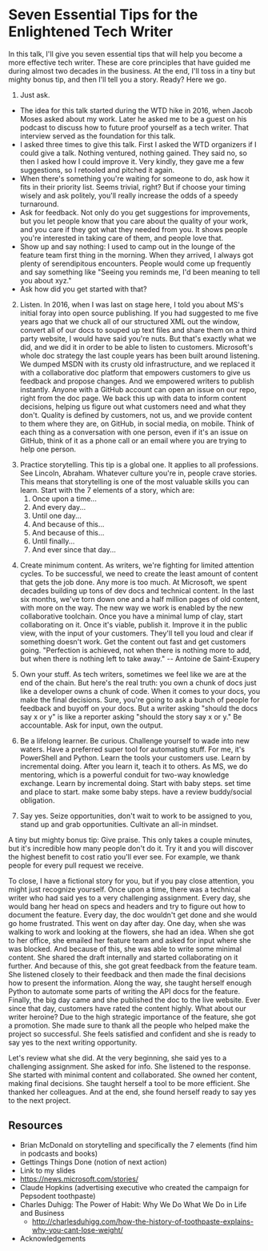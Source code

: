 
# Seven Essential Tips for the Enlightened Tech Writer

In this talk, I'll give you seven essential tips that will help you become a more effective tech writer. These are core principles that have guided me during almost two decades in the business.
At the end, I'll toss in a tiny but mighty bonus tip, and then I'll tell you a story. Ready? Here we go.

1. Just ask.

* The idea for this talk started during the WTD hike in 2016, when Jacob Moses asked about my work. Later he asked me to be a guest on his podcast to discuss how to future proof yourself as a tech writer. That interview served as the foundation for this talk.
* I asked three times to give this talk. First I asked the WTD organizers if I could give a talk. Nothing ventured, nothing gained. They said no, so then I asked how I could improve it. Very kindly, they gave me a few suggestions, so I retooled and pitched it again.
* When there's something you're waiting for someone to do, ask how it fits in their priority list. Seems trivial, right? But if choose your timing wisely and ask politely, you'll really increase the odds of a speedy turnaround.
* Ask for feedback. Not only do you get suggestions for improvements, but you let people know that you care about the quality of your work, and you care if they got what they needed from you. It shows people you're interested in taking care of them, and people love that.
* Show up and say nothing: I used to camp out in the lounge of the feature team first thing in the morning. When they arrived, I always got plenty of serendipitous encounters.  People would come up frequently and say something like "Seeing you reminds me, I'd been meaning to tell you about xyz."
* Ask how did you get started with that?
<!--drawing-->

2. Listen. In 2016, when I was last on stage here, I told you about MS's initial foray into open source publishing. If you had suggested to me five years ago that we chuck all of our structured XML out the window, convert all of our docs to souped up text files and share them on a third party website, I would have said you're nuts.
But that's exactly what we did, and we did it in order to be able to listen to customers.  Microsoft's whole doc strategy the last couple years has been built around listening. We dumped MSDN with its crusty old infrastructure, and we replaced it with a collaborative doc platform that empowers customers to give us feedback and propose changes. And we empowered writers to publish instantly.
Anyone with a GitHub account can open an issue on our repo, right from the doc page. We back this up with data to inform content decisions, helping us figure out what customers need and what they don't. Quality is defined by customers, not us, and we provide content to them where they are, on GitHub, in social media, on mobile.
Think of each thing as a conversation with one person, even if it's an issue on GitHub, think of it as a phone call or an email where you are trying to help one person.
<!--drawing?-->

3. Practice storytelling. This tip is a global one. It applies to all professions. See Lincoln, Abraham. Whatever culture you're in, people crave stories. This means that storytelling is one of the most valuable skills you can learn. Start with the 7 elements of a story, which are:
    1. Once upon a time...
    2. And every day...
    3. Until one day...
    4. And because of this...
    5. And because of this...
    6. Until finally...
    7. And ever since that day...

<!--Lincoln-->

4. Create minimum content. As writers, we're fighting for limited attention cycles. To be successful, we need to create the least amount of content that gets the job done. Any more is too much.  At Microsoft, we spent decades building up tons of dev docs and technical content. In the last six months, we've torn down one and a half million pages of old content, with more on the way. The new way we work is enabled by the new collaborative toolchain. Once you have a minimal lump of clay, start collaborating on it. Once it's viable, publish it. Improve it in the public view, with the input of your customers. They'll tell you loud and clear if something doesn't work. Get the content out fast and get customers going.
"Perfection is achieved, not when there is nothing more to add, but when there is nothing left to take away." -- Antoine de Saint-Exupery
<!--sculpture?-->

5. Own your stuff. As tech writers, sometimes we feel like we are at the end of the chain. But here's the real truth: you own a chunk of docs just like a developer owns a chunk of code. When it comes to your docs, you make the final decisions.  Sure, you're going to ask a bunch of people for feedback and buyoff on your docs. But a writer asking "should the docs say x or y" is like a reporter asking "should the story say x or y." Be accountable. Ask for input, own the output.
<!--ownership-->

6. Be a lifelong learner. Be curious. Challenge yourself to wade into new waters. Have a preferred super tool for automating stuff.  For me, it's PowerShell and Python. Learn the tools your customers use. Learn by incremental doing. After you learn it, teach it to others. As MS, we do mentoring, which is a powerful conduit for two-way knowledge exchange.  Learn by incremental doing. Start with baby steps. set time and place to start. make some baby steps. have a review buddy/social obligation.

7. Say yes. Seize opportunities, don't wait to work to be assigned to you, stand up and grab opportunities. Cultivate an all-in mindset.

A tiny but mighty bonus tip: Give praise. This only takes a couple minutes, but it's incredible how many people don't do it. Try it and you will discover the highest benefit to cost ratio you'll ever see. For example, we thank people for every pull request we receive.

To close, I have a fictional story for you, but if you pay close attention, you might just recognize yourself. Once upon a time, there was a technical writer who had said yes to a very challenging assignment. Every day, she would bang her head on specs and headers and try to figure out how to document the feature. Every day, the doc wouldn't get done and she would go home frustrated. This went on day after day. One day, when she was walking to work and looking at the flowers, she had an idea. When she got to her office, she emailed her feature team and asked for input where she was blocked. And because of this, she was able to write some minimal content. She shared the draft internally and started collaborating on it further. And because of this, she got great feedback from the feature team. She listened closely to their feedback and then made the final decisions how to present the information. Along the way, she taught herself enough Python to automate some parts of writing the API docs for the feature. Finally, the big day came and she published the doc to the live website. Ever since that day, customers have rated the content highly. What about our writer heroine? Due to the high strategic importance of the feature, she got a promotion. She made sure to thank all the people who helped make the project so successful. She feels satisfied and confident and she is ready to say yes to the next writing opportunity.

Let's review what she did. At the very beginning, she said yes to a challenging assignment. She asked for info. She listened to the response. She started with minimal content and collaborated. She owned her content, making final decisions. She taught herself a tool to be more efficient. She thanked her colleagues. And at the end, she found herself ready to say yes to the next project.
<!--need a step-by-step circular diagram here-->

<!--have T do art for each page, and consider paying for the art-->

## Resources

* Brian McDonald on storytelling and specifically the 7 elements (find him in podcasts and books)
* Gettings Things Done (notion of next action)
* Link to my slides
* https://news.microsoft.com/stories/
* Claude Hopkins (advertising executive who created the campaign for Pepsodent toothpaste)
* Charles Duhigg: The Power of Habit: Why We Do What We Do in Life and Business
    * http://charlesduhigg.com/how-the-history-of-toothpaste-explains-why-you-cant-lose-weight/
* Acknowledgements

<!-- listen for intent
add more "we at MS do x"

When you tell a story, start with appropriate context.
How many times has someone started telling you something and not provided the context? Or come into your office and started in the middle of the problem?
Think of Apple commercials that showed you how to use the iPhone. Ad as tutorial! Then they put up a web page with links to the apps shown. Think of Claude Hopkins, who created the demand for toothpaste.
Define the problem. Things were going great, and then... you hit this problem. Here's how to use our product to solve your problem! Just use the following steps.
When you speak with authenticity, you build brand trust and create a more human experience.
Tell your story on social media.

5. Corollary: own your product. As writers, we have a unique opportunity to bind the product together. Many times I have seen writers be the glue that ties dev to test, or test to customer. Our role spans disciplines, and puts us, as writers, in a unique position to spot issues and drive quality. Take ownership for the product experience as a whole, not just the docs. Think of it as your responsibility to provide feedback to other teams when you see something that's not right. Think of yourself as an investigative reporter. At MS, selfhosting is part of the culture, for products as well as internal tools.

-->
